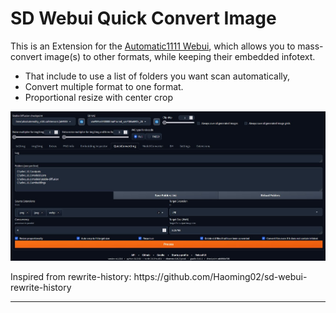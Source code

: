 ﻿# SD Webui Quick Convert Image
This is an Extension for the [Automatic1111 Webui](https://github.com/AUTOMATIC1111/stable-diffusion-webui), which allows you to mass-convert image(s) to other formats, while keeping their embedded infotext. 

- That include to use a list of folders you want scan automatically, 
- Convert multiple format to one format.
- Proportional resize with center crop


<p align="center">
<img src="./ui.jpg" width=768>
</p>
Inspired from rewrite-history: https://github.com/Haoming02/sd-webui-rewrite-history
<hr>

